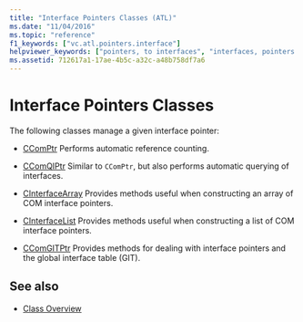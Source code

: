 ```yaml
---
title: "Interface Pointers Classes (ATL)"
ms.date: "11/04/2016"
ms.topic: "reference"
f1_keywords: ["vc.atl.pointers.interface"]
helpviewer_keywords: ["pointers, to interfaces", "interfaces, pointers classes", "interface pointers classes"]
ms.assetid: 712617a1-17ae-4b5c-a32c-a48b758df7a6
---
```

# Interface Pointers Classes

The following classes manage a given interface pointer:

- [CComPtr](../atl/reference/ccomptr-class.md) Performs automatic reference counting.

- [CComQIPtr](../atl/reference/ccomqiptr-class.md) Similar to `CComPtr`, but also performs automatic querying of interfaces.

- [CInterfaceArray](../atl/reference/cinterfacearray-class.md) Provides methods useful when constructing an array of COM interface pointers.

- [CInterfaceList](../atl/reference/cinterfacelist-class.md) Provides methods useful when constructing a list of COM interface pointers.

- [CComGITPtr](../atl/reference/ccomgitptr-class.md) Provides methods for dealing with interface pointers and the global interface table (GIT).

## See also

- [Class Overview](../atl/atl-class-overview.md)
